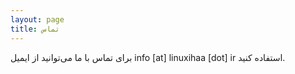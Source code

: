```yaml
---
layout: page
title: تماس
---
```


برای تماس با ما می‌توانید از ایمیل info [at] linuxihaa [dot] ir استفاده کنید.
